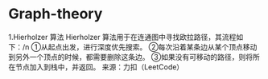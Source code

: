 # Graph-theory
1.Hierholzer 算法
Hierholzer 算法用于在连通图中寻找欧拉路径，其流程如下：/n
①从起点出发，进行深度优先搜索。
②每次沿着某条边从某个顶点移动到另外一个顶点的时候，都需要删除这条边。
③如果没有可移动的路径，则将所在节点加入到栈中，并返回。
来源：力扣（LeetCode）

